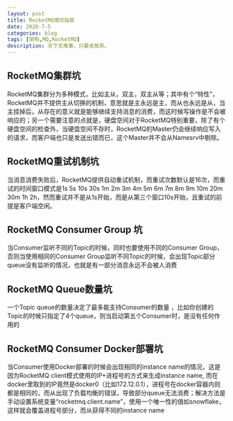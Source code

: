 ```yaml
---
layout: post
title: RocketMQ填坑指南
date: 2020-7-5
categories: blog
tags: [架构,MQ,RocketMQ]
description: 天下无难事，只要肯放弃。
---
```


## RocketMQ集群坑

RocketMQ集群分为多种模式，比如主从，双主，双主从等；其中有个“特性”，RocketMQ并不提供主从切换的机制，意思就是主永远是主，而从也永远是从，当主挂掉后，从存在的意义就是能够继续支持消息的消费，而这时候写操作是不会被响应的；另一个需要注意的点就是，硬盘空间对于RocketMQ特别重要，除了有个硬盘空间的检查外，当硬盘空间不存时，RocketMQ的Master仍会继续响应写入的请求，而客户端也只是发送出错而已，这个Master并不会从Namesrv中剔除。

## RocketMQ重试机制坑

当消息消费失败后，RocketMQ提供自动重试机制，而重试次数默认是16次，而重试的时间窗口模式是1s 5s 10s 30s 1m 2m 3m 4m 5m 6m 7m 8m 9m 10m 20m 30m 1h 2h，然而重试并不是从1s开始，而是从第三个窗口10s开始，且重试的前提是客户端空闲。

## RocketMQ Consumer Group 坑

当Consumer监听不同的Topic的时候，同时也要使用不同的Consumer Group，否则当使用相同的Consumer Group监听不同Topic的时候，会出现Topic部分queue没有监听的情况，也就是有一部分消息永远不会被人消费

## RocketMQ Queue数量坑

一个Topic queue的数量决定了最多能支持Consumer的数量 ，比如你创建的Topic的时候只指定了4个queue，则当启动第五个Consumer时，是没有任何作用的

## RocketMQ Consumer Docker部署坑

当Consumer使用Docker部署的时候会出现相同的instance name的情况，这是因为RocketMQ client模式使用的IP+进程号的方式来生成instance name, 而在docker里取到的IP竟然是docker0（比如172.12.0.1），进程号在docker容器内则都是相同的，而从出现了负载均衡的错误，导致部分queue无法消费；解决方法是手动设置系统变量“rocketmq.client.name”，使用一个唯一性的值如snowflake，这样就会覆盖进程号部分，而从获得不同的instance name

